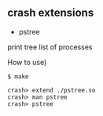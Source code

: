 ## crash extensions ##

* pstree

print tree list of processes

How to use)

```
$ make

crash> extend ./pstree.so
crash> man pstree
crash> pstree
```
